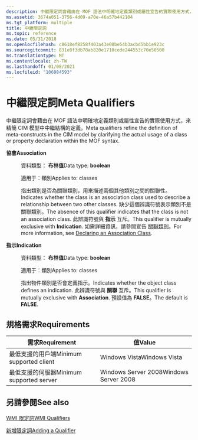 ```yaml
---
description: 中繼限定詞會藉由在 MOF 語法中明確地定義類別或屬性宣告的實際使用方式，來精簡 CIM 模型中中繼結構的定義。
ms.assetid: 3674a051-3756-4d09-a70e-46a57b442104
ms.tgt_platform: multiple
title: 中繼限定詞
ms.topic: reference
ms.date: 05/31/2018
ms.openlocfilehash: c8618ef8258f403a43e08be54b3acbd5bb1e923c
ms.sourcegitcommit: 831e8f3db78ab820e1710cede244553c70e50500
ms.translationtype: MT
ms.contentlocale: zh-TW
ms.lasthandoff: 01/08/2021
ms.locfileid: "106984593"
---
```

# <a name="meta-qualifiers"></a><span data-ttu-id="ebbc3-103">中繼限定詞</span><span class="sxs-lookup"><span data-stu-id="ebbc3-103">Meta Qualifiers</span></span>

<span data-ttu-id="ebbc3-104">中繼限定詞會藉由在 MOF 語法中明確地定義類別或屬性宣告的實際使用方式，來精簡 CIM 模型中中繼結構的定義。</span><span class="sxs-lookup"><span data-stu-id="ebbc3-104">Meta qualifiers refine the definition of meta-constructs in the CIM model by clarifying the actual usage of a class or property declaration within the MOF syntax.</span></span>

<dt>

<span data-ttu-id="ebbc3-105"><span id="Association"></span><span id="association"></span><span id="ASSOCIATION"></span>**協會**</span><span class="sxs-lookup"><span data-stu-id="ebbc3-105"><span id="Association"></span><span id="association"></span><span id="ASSOCIATION"></span>**Association**</span></span>
</dt> <dd>

<span data-ttu-id="ebbc3-106">資料類型： **布林值**</span><span class="sxs-lookup"><span data-stu-id="ebbc3-106">Data type: **boolean**</span></span>

<span data-ttu-id="ebbc3-107">適用于：類別</span><span class="sxs-lookup"><span data-stu-id="ebbc3-107">Applies to: classes</span></span>

<span data-ttu-id="ebbc3-108">指出類別是否為關聯類別，用來描述兩個其他類別之間的關聯性。</span><span class="sxs-lookup"><span data-stu-id="ebbc3-108">Indicates whether the class is an association class used to describe a relationship between two other classes.</span></span> <span data-ttu-id="ebbc3-109">缺少這個辨識符號表示類別不是關聯類別。</span><span class="sxs-lookup"><span data-stu-id="ebbc3-109">The absence of this qualifier indicates that the class is not an association class.</span></span> <span data-ttu-id="ebbc3-110">此辨識符號與 **指示** 互斥。</span><span class="sxs-lookup"><span data-stu-id="ebbc3-110">This qualifier is mutually exclusive with **Indication**.</span></span> <span data-ttu-id="ebbc3-111">如需詳細資訊，請參閱宣告 [關聯類別](declaring-an-association-class.md)。</span><span class="sxs-lookup"><span data-stu-id="ebbc3-111">For more information, see [Declaring an Association Class](declaring-an-association-class.md).</span></span>

</dd> <dt>

<span data-ttu-id="ebbc3-112"><span id="Indication"></span><span id="indication"></span><span id="INDICATION"></span>**指示**</span><span class="sxs-lookup"><span data-stu-id="ebbc3-112"><span id="Indication"></span><span id="indication"></span><span id="INDICATION"></span>**Indication**</span></span>
</dt> <dd>

<span data-ttu-id="ebbc3-113">資料類型： **布林值**</span><span class="sxs-lookup"><span data-stu-id="ebbc3-113">Data type: **boolean**</span></span>

<span data-ttu-id="ebbc3-114">適用于：類別</span><span class="sxs-lookup"><span data-stu-id="ebbc3-114">Applies to: classes</span></span>

<span data-ttu-id="ebbc3-115">指出物件類別是否會定義指示。</span><span class="sxs-lookup"><span data-stu-id="ebbc3-115">Indicates whether the object class defines an indication.</span></span> <span data-ttu-id="ebbc3-116">此辨識符號與 **關聯** 互斥。</span><span class="sxs-lookup"><span data-stu-id="ebbc3-116">This qualifier is mutually exclusive with **Association**.</span></span> <span data-ttu-id="ebbc3-117">預設值為 **FALSE**。</span><span class="sxs-lookup"><span data-stu-id="ebbc3-117">The default is **FALSE**.</span></span>

</dd> </dl>

## <a name="requirements"></a><span data-ttu-id="ebbc3-118">規格需求</span><span class="sxs-lookup"><span data-stu-id="ebbc3-118">Requirements</span></span>



| <span data-ttu-id="ebbc3-119">需求</span><span class="sxs-lookup"><span data-stu-id="ebbc3-119">Requirement</span></span> | <span data-ttu-id="ebbc3-120">值</span><span class="sxs-lookup"><span data-stu-id="ebbc3-120">Value</span></span> |
|-------------------------------------|--------------------------------|
| <span data-ttu-id="ebbc3-121">最低支援的用戶端</span><span class="sxs-lookup"><span data-stu-id="ebbc3-121">Minimum supported client</span></span><br/> | <span data-ttu-id="ebbc3-122">Windows Vista</span><span class="sxs-lookup"><span data-stu-id="ebbc3-122">Windows Vista</span></span><br/>       |
| <span data-ttu-id="ebbc3-123">最低支援的伺服器</span><span class="sxs-lookup"><span data-stu-id="ebbc3-123">Minimum supported server</span></span><br/> | <span data-ttu-id="ebbc3-124">Windows Server 2008</span><span class="sxs-lookup"><span data-stu-id="ebbc3-124">Windows Server 2008</span></span><br/> |



## <a name="see-also"></a><span data-ttu-id="ebbc3-125">另請參閱</span><span class="sxs-lookup"><span data-stu-id="ebbc3-125">See also</span></span>

<dl> <dt>

[<span data-ttu-id="ebbc3-126">WMI 限定詞</span><span class="sxs-lookup"><span data-stu-id="ebbc3-126">WMI Qualifiers</span></span>](wmi-qualifiers.md)
</dt> <dt>

[<span data-ttu-id="ebbc3-127">新增限定詞</span><span class="sxs-lookup"><span data-stu-id="ebbc3-127">Adding a Qualifier</span></span>](adding-a-qualifier.md)
</dt> </dl>

 

 





